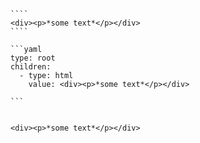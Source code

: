 `````{tabbed} Markup
````
<div><p>*some text*</p></div>
````
`````

`````{tabbed} AST
```yaml
type: root
children:
  - type: html
    value: <div><p>*some text*</p></div>

```
`````

`````{tabbed} Render

<div><p>*some text*</p></div>

`````

